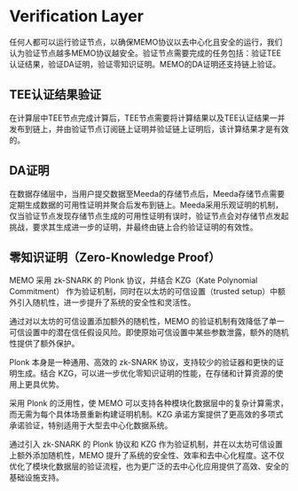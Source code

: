 # Verification Layer

任何人都可以运行验证节点，以确保MEMO协议以去中心化且安全的运行，我们认为验证节点越多MEMO协议越安全。验证节点需要完成的任务包括：验证TEE认证结果，验证DA证明，验证零知识证明。MEMO的DA证明还支持链上验证。

## TEE认证结果验证

在计算层中TEE节点完成计算后，TEE节点需要将计算结果以及TEE认证结果一并发布到链上，并由验证节点订阅链上证明并验证链上证明后，该计算结果才是有效的。

## DA证明

在数据存储层中，当用户提交数据至Meeda的存储节点后，Meeda存储节点需要定期生成数据的可用性证明并聚合后发布到链上。Meeda采用乐观证明的机制，仅当验证节点发现存储节点生成的可用性证明有误时，验证节点会对存储节点发起挑战，要求其生成进一步的证明，并最终由链上合约验证证明的有效性。

## 零知识证明（Zero-Knowledge Proof）

MEMO 采用 zk-SNARK 的 Plonk 协议，并结合 KZG（Kate Polynomial Commitment） 作为验证机制，同时在以太坊的可信设置（trusted setup）中额外引入随机性，进一步提升了系统的安全性和灵活性。

通过对以太坊的可信设置添加额外的随机性，MEMO 的验证机制有效降低了单一可信设置中的潜在信任假设风险。即使原始可信设置中某些参数泄露，额外的随机性提供了额外保护。

Plonk 本身是一种通用、高效的 zk-SNARK 协议，支持较少的验证器和更快的证明生成。结合 KZG，可以进一步优化零知识证明的性能，在存储和计算资源的使用上更具优势。

采用 Plonk 的泛用性，使 MEMO 可以支持各种模块化数据层中的复杂计算需求，而无需为每个具体场景重新构建证明机制。KZG 承诺方案提供了更高效的多项式承诺验证，特别适用于大型去中心化数据系统。

通过引入 zk-SNARK 的 Plonk 协议和 KZG 作为验证机制，并在以太坊可信设置上额外添加随机性，MEMO 提升了系统的安全性、效率和去中心化程度。这不仅优化了模块化数据层的验证流程，也为更广泛的去中心化应用提供了高效、安全的基础设施支持。
